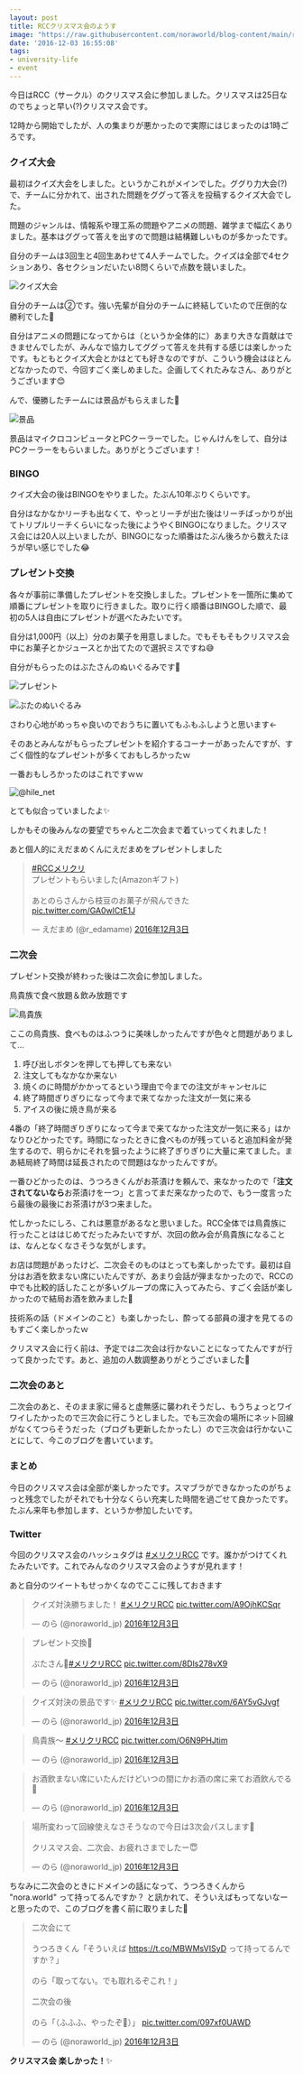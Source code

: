 ```yaml
---
layout: post
title: RCCクリスマス会のようす
image: "https://raw.githubusercontent.com/noraworld/blog-content/main/rcc-xmas-party-2016/present_pig.jpg"
date: '2016-12-03 16:55:08'
tags:
- university-life
- event
---
```


今日はRCC（サークル）のクリスマス会に参加しました。クリスマスは25日なのでちょっと早い(?)クリスマス会です。

12時から開始でしたが、人の集まりが悪かったので実際にはじまったのは1時ごろです。

### クイズ大会
最初はクイズ大会をしました。というかこれがメインでした。ググり力大会(?)で、チームに分かれて、出された問題をググって答えを投稿するクイズ大会でした。

問題のジャンルは、情報系や理工系の問題やアニメの問題、雑学まで幅広くありました。基本はググって答えを出すので問題は結構難しいものが多かったです。

自分のチームは3回生と4回生あわせて4人チームでした。クイズは全部で4セクションあり、各セクションだいたい8問くらいで点数を競いました。

![クイズ大会](https://raw.githubusercontent.com/noraworld/blog-content/main/rcc-xmas-party-2016/quiz_battle.jpg)

自分のチームは②です。強い先輩が自分のチームに終結していたので圧倒的な勝利でした💪

自分はアニメの問題になってからは（というか全体的に）あまり大きな貢献はできませんでしたが、みんなで協力してググって答えを共有する感じは楽しかったです。もともとクイズ大会とかはとても好きなのですが、こういう機会はほとんどなかったので、今回すごく楽しめました。企画してくれたみなさん、ありがとうございます😊

んで、優勝したチームには景品がもらえました🎁

![景品](https://raw.githubusercontent.com/noraworld/blog-content/main/rcc-xmas-party-2016/pc_cooler.jpg)

景品はマイクロコンピュータとPCクーラーでした。じゃんけんをして、自分はPCクーラーをもらいました。ありがとうございます！

### BINGO
クイズ大会の後はBINGOをやりました。たぶん10年ぶりくらいです。

自分はなかなかリーチも出なくて、やっとリーチが出た後はリーチばっかりが出てトリプルリーチくらいになった後にようやくBINGOになりました。クリスマス会には20人以上いましたが、BINGOになった順番はたぶん後ろから数えたほうが早い感じでした😂

### プレゼント交換
各々が事前に準備したプレゼントを交換しました。プレゼントを一箇所に集めて順番にプレゼントを取りに行きました。取りに行く順番はBINGOした順で、最初の5人は自由にプレゼントが選べたみたいです。

自分は1,000円（以上）分のお菓子を用意しました。でもそもそもクリスマス会中にお菓子とかジュースとか出てたので選択ミスですね😅

自分がもらったのはぶたさんのぬいぐるみです🐷

![プレゼント](https://raw.githubusercontent.com/noraworld/blog-content/main/rcc-xmas-party-2016/present_bag.jpg)

![ぶたのぬいぐるみ](https://raw.githubusercontent.com/noraworld/blog-content/main/rcc-xmas-party-2016/present_pig.jpg)

さわり心地がめっちゃ良いのでおうちに置いてもふもふしようと思います←

そのあとみんながもらったプレゼントを紹介するコーナーがあったんですが、すごく個性的なプレゼントが多くておもしろかったｗ

一番おもしろかったのはこれですｗｗ

![@hile_net](https://raw.githubusercontent.com/noraworld/blog-content/main/rcc-xmas-party-2016/inazuma_utsuron.jpg)

とても似合っていましたよ✨

しかもその後みんなの要望でちゃんと二次会まで着ていってくれました！

あと個人的にえだまめくんにえだまめをプレゼントしました

<blockquote class="twitter-tweet" data-lang="ja"><p lang="ja" dir="ltr"><a href="https://twitter.com/hashtag/RCC%E3%83%A1%E3%83%AA%E3%82%AF%E3%83%AA?src=hash">#RCCメリクリ</a><br>プレゼントもらいました(Amazonギフト)<br><br>あとのらさんから枝豆のお菓子が飛んできた <a href="https://t.co/GA0wlCtE1J">pic.twitter.com/GA0wlCtE1J</a></p>&mdash; えだまめ (@r_edamame) <a href="https://twitter.com/r_edamame/status/804969506846035968">2016年12月3日</a></blockquote>
<script async src="//platform.twitter.com/widgets.js" charset="utf-8"></script>

### 二次会
プレゼント交換が終わった後は二次会に参加しました。

鳥貴族で食べ放題＆飲み放題です

![鳥貴族](https://raw.githubusercontent.com/noraworld/blog-content/main/rcc-xmas-party-2016/torikizoku.jpg)

ここの鳥貴族、食べものはふつうに美味しかったんですが色々と問題がありまして…

1. 呼び出しボタンを押しても押しても来ない
2. 注文してもなかなか来ない
3. 焼くのに時間がかかってるという理由で今までの注文がキャンセルに
4. 終了時間ぎりぎりになって今まで来てなかった注文が一気に来る
5. アイスの後に焼き鳥が来る

4番の「終了時間ぎりぎりになって今まで来てなかった注文が一気に来る」はかなりひどかったです。時間になったときに食べものが残っていると追加料金が発生するので、明らかにそれを狙ったように終了ぎりぎりに大量に来てました。まあ結局終了時間は延長されたので問題はなかったんですが。

一番ひどかったのは、うつろきくんがお茶漬けを頼んで、来なかったので「**注文されてないなら**お茶漬けを一つ」と言ってまだ来なかったので、もう一度言ったら最後の最後にお茶漬けが3つ来ました。

忙しかったにしろ、これは悪意があるなと思いました。RCC全体では鳥貴族に行ったことははじめてだったみたいですが、次回の飲み会が鳥貴族になることは、なんとなくなさそうな気がします。

お店は問題があったけど、二次会そのものはとっても楽しかったです。最初は自分はお酒を飲まない席にいたんですが、あまり会話が弾まなかったので、RCCの中でも比較的話したことが多いグループの席に入ってみたら、すごく会話が楽しかったので結局お酒を飲みました🍹

技術系の話（ドメインのこと）も楽しかったし、酔ってる部員の漫才を見てるのもすごく楽しかったｗ

クリスマス会に行く前は、予定では二次会は行かないことになってたんですが行って良かったです。あと、追加の人数調整ありがとうございました🙏

### 二次会のあと
二次会のあと、そのまま家に帰ると虚無感に襲われそうだし、もうちょっとワイワイしたかったので三次会に行こうとしました。でも三次会の場所にネット回線がなくてつらそうだった（ブログも更新したかったし）ので三次会は行かないことにして、今このブログを書いています。

### まとめ
今日のクリスマス会は全部が楽しかったです。スマブラができなかったのがちょっと残念でしたがそれでも十分なくらい充実した時間を過ごせて良かったです。たぶん来年も参加します、というか参加したいです。

### Twitter
今回のクリスマス会のハッシュタグは [#メリクリRCC](https://twitter.com/search?q=%E3%83%A1%E3%83%AA%E3%82%AF%E3%83%AARCC) です。誰かがつけてくれたみたいです。これでみんなのクリスマス会のようすが見れます！

あと自分のツイートもせっかくなのでここに残しておきます

<blockquote class="twitter-tweet" data-lang="ja"><p lang="ja" dir="ltr">クイズ対決勝ちました！ <a href="https://twitter.com/hashtag/%E3%83%A1%E3%83%AA%E3%82%AF%E3%83%AARCC?src=hash">#メリクリRCC</a> <a href="https://t.co/A9OjhKCSqr">pic.twitter.com/A9OjhKCSqr</a></p>&mdash; のら (@noraworld_jp) <a href="https://twitter.com/noraworld_jp/status/804954599668912128">2016年12月3日</a></blockquote>
<script async src="//platform.twitter.com/widgets.js" charset="utf-8"></script>

<blockquote class="twitter-tweet" data-lang="ja"><p lang="ja" dir="ltr">プレゼント交換🎁<br><br>ぶたさん🐷<a href="https://twitter.com/hashtag/%E3%83%A1%E3%83%AA%E3%82%AF%E3%83%AARCC?src=hash">#メリクリRCC</a> <a href="https://t.co/8Dls278vX9">pic.twitter.com/8Dls278vX9</a></p>&mdash; のら (@noraworld_jp) <a href="https://twitter.com/noraworld_jp/status/804961754920816640">2016年12月3日</a></blockquote>
<script async src="//platform.twitter.com/widgets.js" charset="utf-8"></script>

<blockquote class="twitter-tweet" data-lang="ja"><p lang="ja" dir="ltr">クイズ対決の景品です✨ <a href="https://twitter.com/hashtag/%E3%83%A1%E3%83%AA%E3%82%AF%E3%83%AARCC?src=hash">#メリクリRCC</a> <a href="https://t.co/6AY5vGJvgf">pic.twitter.com/6AY5vGJvgf</a></p>&mdash; のら (@noraworld_jp) <a href="https://twitter.com/noraworld_jp/status/804964519747297280">2016年12月3日</a></blockquote>
<script async src="//platform.twitter.com/widgets.js" charset="utf-8"></script>

<blockquote class="twitter-tweet" data-lang="ja"><p lang="ja" dir="ltr">鳥貴族〜 <a href="https://twitter.com/hashtag/%E3%83%A1%E3%83%AA%E3%82%AF%E3%83%AARCC?src=hash">#メリクリRCC</a> <a href="https://t.co/O6N9PHJtim">pic.twitter.com/O6N9PHJtim</a></p>&mdash; のら (@noraworld_jp) <a href="https://twitter.com/noraworld_jp/status/804996971542917121">2016年12月3日</a></blockquote>
<script async src="//platform.twitter.com/widgets.js" charset="utf-8"></script>

<blockquote class="twitter-tweet" data-lang="ja"><p lang="ja" dir="ltr">お酒飲まない席にいたんだけどいつの間にかお酒の席に来てお酒飲んでる🍶</p>&mdash; のら (@noraworld_jp) <a href="https://twitter.com/noraworld_jp/status/805025870607884288">2016年12月3日</a></blockquote>
<script async src="//platform.twitter.com/widgets.js" charset="utf-8"></script>

<blockquote class="twitter-tweet" data-lang="ja"><p lang="ja" dir="ltr">場所変わって回線使えなさそうなので今日は3次会パスします🙇<br><br>クリスマス会、二次会、お疲れさまでしたー😇</p>&mdash; のら (@noraworld_jp) <a href="https://twitter.com/noraworld_jp/status/805059037482008577">2016年12月3日</a></blockquote>
<script async src="//platform.twitter.com/widgets.js" charset="utf-8"></script>

ちなみに二次会のときにドメインの話になって、うつろきくんから "nora.world" って持ってるんですか？ と訊かれて、そういえばもってないなーと思ったので、このブログを書く前に取りました💪

<blockquote class="twitter-tweet" data-lang="ja"><p lang="ja" dir="ltr">二次会にて<br><br>うつろきくん「そういえば <a href="https://t.co/MBWMsVISyD">https://t.co/MBWMsVISyD</a> って持ってるんですか？」<br><br>のら「取ってない。でも取れるぞこれ！」<br><br>二次会の後<br><br>のら「（ふふふ、やったぞ💪）」 <a href="https://t.co/097xf0UAWD">pic.twitter.com/097xf0UAWD</a></p>&mdash; のら (@noraworld_jp) <a href="https://twitter.com/noraworld_jp/status/805084412324900868">2016年12月3日</a></blockquote>
<script async src="//platform.twitter.com/widgets.js" charset="utf-8"></script>

**クリスマス会 楽しかった！**✨
